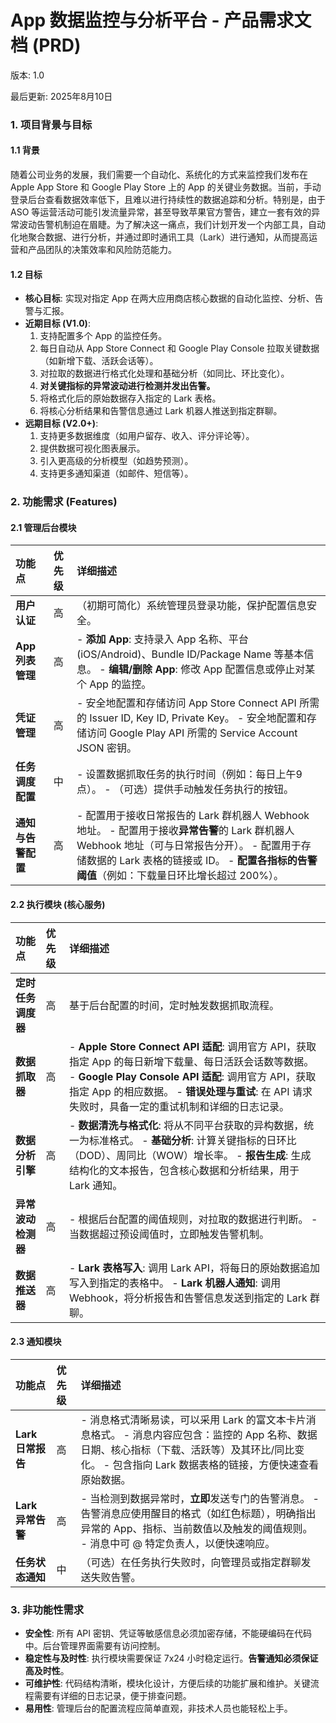 # **App 数据监控与分析平台 - 产品需求文档 (PRD)**

版本: 1.0

最后更新: 2025年8月10日

### **1. 项目背景与目标**

#### **1.1 背景**

随着公司业务的发展，我们需要一个自动化、系统化的方式来监控我们发布在 Apple App Store 和 Google Play Store 上的 App 的关键业务数据。当前，手动登录后台查看数据效率低下，且难以进行持续性的数据追踪和分析。特别是，由于 ASO 等运营活动可能引发流量异常，甚至导致苹果官方警告，建立一套有效的异常波动告警机制迫在眉睫。为了解决这一痛点，我们计划开发一个内部工具，自动化地聚合数据、进行分析，并通过即时通讯工具（Lark）进行通知，从而提高运营和产品团队的决策效率和风险防范能力。

#### **1.2 目标**

* **核心目标**: 实现对指定 App 在两大应用商店核心数据的自动化监控、分析、告警与汇报。  
* **近期目标 (V1.0)**:  
  1. 支持配置多个 App 的监控任务。  
  2. 每日自动从 App Store Connect 和 Google Play Console 拉取关键数据（如新增下载、活跃会话等）。  
  3. 对拉取的数据进行格式化处理和基础分析（如同比、环比变化）。  
  4. **对关键指标的异常波动进行检测并发出告警。**  
  5. 将格式化后的原始数据存入指定的 Lark 表格。  
  6. 将核心分析结果和告警信息通过 Lark 机器人推送到指定群聊。  
* **远期目标 (V2.0+)**:  
  1. 支持更多数据维度（如用户留存、收入、评分评论等）。  
  2. 提供数据可视化图表展示。  
  3. 引入更高级的分析模型（如趋势预测）。  
  4. 支持更多通知渠道（如邮件、短信等）。

### **2. 功能需求 (Features)**

#### **2.1 管理后台模块**

| 功能点 | 优先级 | 详细描述 |
| :---- | :---- | :---- |
| **用户认证** | 高 | （初期可简化）系统管理员登录功能，保护配置信息安全。 |
| **App 列表管理** | 高 | - **添加 App**: 支持录入 App 名称、平台 (iOS/Android)、Bundle ID/Package Name 等基本信息。 - **编辑/删除 App**: 修改 App 配置信息或停止对某个 App 的监控。 |
| **凭证管理** | 高 | - 安全地配置和存储访问 App Store Connect API 所需的 Issuer ID, Key ID, Private Key。 - 安全地配置和存储访问 Google Play API 所需的 Service Account JSON 密钥。 |
| **任务调度配置** | 中 | - 设置数据抓取任务的执行时间（例如：每日上午9点）。 - （可选）提供手动触发任务执行的按钮。 |
| **通知与告警配置** | 高 | - 配置用于接收日常报告的 Lark 群机器人 Webhook 地址。 - 配置用于接收**异常告警**的 Lark 群机器人 Webhook 地址（可与日常报告分开）。 - 配置用于存储数据的 Lark 表格的链接或 ID。 - **配置各指标的告警阈值**（例如：下载量日环比增长超过 200%）。 |

#### **2.2 执行模块 (核心服务)**

| 功能点 | 优先级 | 详细描述 |
| :---- | :---- | :---- |
| **定时任务调度器** | 高 | 基于后台配置的时间，定时触发数据抓取流程。 |
| **数据抓取器** | 高 | - **Apple Store Connect API 适配**: 调用官方 API，获取指定 App 的每日新增下载量、每日活跃会话数等数据。 - **Google Play Console API 适配**: 调用官方 API，获取指定 App 的相应数据。 - **错误处理与重试**: 在 API 请求失败时，具备一定的重试机制和详细的日志记录。 |
| **数据分析引擎** | 高 | - **数据清洗与格式化**: 将从不同平台获取的异构数据，统一为标准格式。 - **基础分析**: 计算关键指标的日环比（DOD）、周同比（WOW）增长率。 - **报告生成**: 生成结构化的文本报告，包含核心数据和分析结果，用于 Lark 通知。 |
| **异常波动检测器** | 高 | - 根据后台配置的阈值规则，对拉取的数据进行判断。 - 当数据超过预设阈值时，立即触发告警机制。 |
| **数据推送器** | 高 | - **Lark 表格写入**: 调用 Lark API，将每日的原始数据追加写入到指定的表格中。 - **Lark 机器人通知**: 调用 Webhook，将分析报告和告警信息发送到指定的 Lark 群聊。 |

#### **2.3 通知模块**

| 功能点 | 优先级 | 详细描述 |
| :---- | :---- | :---- |
| **Lark 日常报告** | 高 | - 消息格式清晰易读，可以采用 Lark 的富文本卡片消息格式。 - 消息内容应包含：监控的 App 名称、数据日期、核心指标（下载、活跃等）及其环比/同比变化。 - 包含指向 Lark 数据表格的链接，方便快速查看原始数据。 |
| **Lark 异常告警** | 高 | - 当检测到数据异常时，**立即**发送专门的告警消息。 - 告警消息应使用醒目的格式（如红色标题），明确指出异常的 App、指标、当前数值以及触发的阈值规则。 - 消息中可 @ 特定负责人，以便快速响应。 |
| **任务状态通知** | 中 | （可选）在任务执行失败时，向管理员或指定群聊发送失败告警。 |

### **3. 非功能性需求**

* **安全性**: 所有 API 密钥、凭证等敏感信息必须加密存储，不能硬编码在代码中。后台管理界面需要有访问控制。  
* **稳定性与及时性**: 执行模块需要保证 7x24 小时稳定运行。**告警通知必须保证高及时性**。  
* **可维护性**: 代码结构清晰，模块化设计，方便后续的功能扩展和维护。关键流程需要有详细的日志记录，便于排查问题。  
* **易用性**: 管理后台的配置流程应简单直观，非技术人员也能轻松上手。